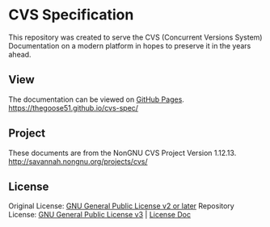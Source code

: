 # CVS Specification

This repository was created to serve the CVS (Concurrent Versions System) Documentation on a modern platform in hopes to preserve it in the years ahead.

## View

The documentation can be viewed on [GitHub Pages](https://thegoose51.github.io/cvs-spec/).
https://thegoose51.github.io/cvs-spec/

## Project

These documents are from the NonGNU CVS Project Version 1.12.13.
http://savannah.nongnu.org/projects/cvs/

## License

Original License: [GNU General Public License v2 or later](http://www.gnu.org/licenses/gpl-2.0.html)
Repository License: [GNU General Public License v3](https://www.gnu.org/licenses/gpl-3.0.html) | [License Doc](docs/license.md)
